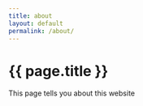 ```yaml
---
title: about
layout: default
permalink: /about/
---
```


# {{ page.title }}

This page tells you about this website
